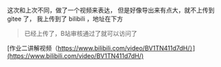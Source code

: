 这次和上次不同，做了一个视频来表达，
但是好像导出来有点大，就不上传到 gitee 了，
我上传到了 bilibili ，地址在下方

> 已经上传了，B站审核通过了就可以访问了


[作业二讲解视频（https://www.bilibili.com/video/BV1TN411d7dH/）](https://www.bilibili.com/video/BV1TN411d7dH/)
